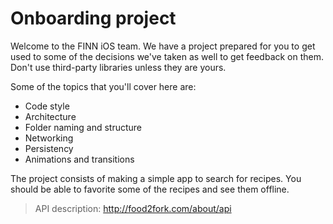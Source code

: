 # Onboarding project

Welcome to the FINN iOS team. We have a project prepared for you to get used to some of the decisions we've taken as well to get feedback on them. Don't use third-party libraries unless they are yours.

Some of the topics that you'll cover here are:
- Code style
- Architecture
- Folder naming and structure
- Networking
- Persistency
- Animations and transitions

The project consists of making a simple app to search for recipes. You should be able to favorite some of the recipes and see them offline.

> API description: http://food2fork.com/about/api
